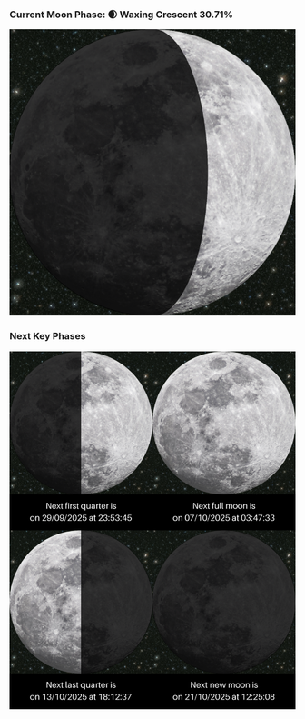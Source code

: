 ### Current Moon Phase: 🌒 Waxing Crescent 30.71%
![Moon Phase](moonphase.png)
### Next Key Phases
![Gallery](gallery.png)